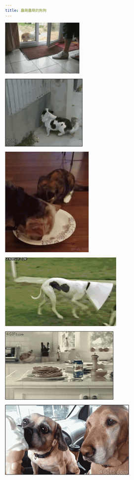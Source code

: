```yaml
---
title: 蠢萌蠢萌的狗狗
---
```


<p class="text-center">
    <img src="/images/dada/2014/dog_clean.gif"/>
</p>
<p class="text-center">
    <img src="/images/dada/2014/dog_crime.gif"/>
</p>
<p class="text-center">
    <img src="/images/dada/2014/dog_eat.gif"/>
</p>
<p class="text-center">
    <img src="/images/dada/2014/dog_eat2.gif"/>
</p>
<p class="text-center">
    <img src="/images/dada/2014/dog_eat3.gif"/>
</p>
<p class="text-center">
    <img src="/images/dada/2014/dog_icecream.gif"/>
</p>
